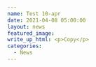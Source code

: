 ```yaml
---
name: Test 10-apr
date: 2021-04-08 05:00:00
layout: news
featured_image:
write_up_html: <p>Copy</p>
categories:
  - News
---
```

